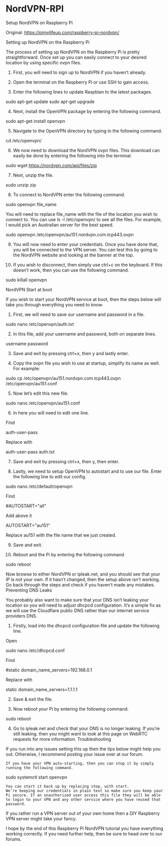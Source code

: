 # NordVPN-RPI
Setup NordVPN on Raspberry Pi

Original: https://pimylifeup.com/raspberry-pi-nordvpn/


Setting up NordVPN on the Raspberry Pi

The process of setting up NordVPN on the Raspberry Pi is pretty straightforward. Once set up you can easily connect to your desired location by using specific ovpn files.

1. First, you will need to sign up to NordVPN if you haven’t already.

2. Open the terminal on the Raspberry Pi or use SSH to gain access.

3. Enter the following lines to update Raspbian to the latest packages.

sudo apt-get update
sudo apt-get upgrade

4. Next, install the OpenVPN package by entering the following command.

sudo apt-get install openvpn

5. Navigate to the OpenVPN directory by typing in the following command.

cd /etc/openvpn/

6. We now need to download the NordVPN ovpn files. This download can easily be done by entering the following into the terminal.

sudo wget https://nordvpn.com/api/files/zip

7. Next, unzip the file.

sudo unzip zip

8. To connect to NordVPN enter the following command.

sudo openvpn file_name

You will need to replace file_name with the file of the location you wish to connect to. You can use ls -l /etc/openvpn/ to see all the files. For example, I would pick an Australian server for the best speed.

sudo openvpn /etc/openvpn/au151.nordvpn.com.tcp443.ovpn

9. You will now need to enter your credentials. Once you have done that, you will be connected to the VPN server. You can test this by going to the NordVPN website and looking at the banner at the top.

10. If you wish to disconnect, then simply use ctrl+c on the keyboard. If this doesn’t work, then you can use the following command.

sudo killall openvpn

NordVPN Start at boot

If you wish to start your NordVPN service at boot, then the steps below will take you through everything you need to know.

1. First, we will need to save our username and password in a file.

sudo nano /etc/openvpn/auth.txt

2. In this file, add your username and password, both on separate lines.

username
password

3. Save and exit by pressing ctrl+x, then y and lastly enter.

4. Copy the ovpn file you wish to use at startup, simplify its name as well. For example:

sudo cp /etc/openvpn/au151.nordvpn.com.tcp443.ovpn /etc/openvpn/au151.conf

5. Now let’s edit this new file.

sudo nano /etc/openvpn/au151.conf

6. In here you will need to edit one line.

Find

auth-user-pass

Replace with

auth-user-pass auth.txt

7. Save and exit by pressing ctrl+x, then y, then enter.

8. Lastly, we need to setup OpenVPN to autostart and to use our file. Enter the following line to edit our config.

sudo nano /etc/default/openvpn

Find

#AUTOSTART="all"

Add above it

AUTOSTART="au151"

Replace au151 with the file name that we just created.

9. Save and exit.

10. Reboot and the Pi by entering the following command

sudo reboot

Now browse to either NordVPN or ipleak.net, and you should see that your IP is not your own. If it hasn’t changed, then the setup above isn’t working. Go back through the steps and check if you haven’t made any mistakes.
Preventing DNS Leaks

You probably also want to make sure that your DNS isn’t leaking your location so you will need to adjust dhcpcd configuration. It’s a simple fix as we will use the Cloudflare public DNS rather than our internet service providers DNS.

1. Firstly, load into the dhcpcd configuration file and update the following line.

Open

sudo nano /etc/dhcpcd.conf

Find

#static domain_name_servers=192.168.0.1

Replace with

static domain_name_servers=1.1.1.1

2. Save & exit the file.

3. Now reboot your Pi by entering the following command.

sudo reboot

4. Go to ipleak.net and check that your DNS is no longer leaking. If you’re still leaking. then you might want to look at this page on WebRTC requests for more information.
Troubleshooting

If you run into any issues setting this up then the tips below might help you out. Otherwise, I recommend posting your issue over at our forum.

    If you have your VPN auto-starting, then you can stop it by simply running the following command.

sudo systemctl start openvpn

    You can start it back up by replacing stop, with start.
    We’re keeping our credentials in plain text so make sure you keep your Pi secure. If an unauthorized user access this file they will be able to login to your VPN and any other service where you have reused that password.

If you rather run a VPN server out of your own home then a DIY Raspberry VPN server might take your fancy.

I hope by the end of this Raspberry Pi NordVPN tutorial you have everything working correctly. If you need further help, then be sure to head over to our forums.
